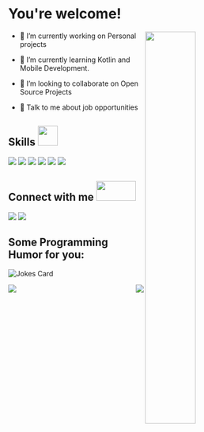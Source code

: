 
<h1> You're welcome!</h1>

<img width="45%" align="right" src="https://raw.githubusercontent.com/onimur/.github/master/.resources/git-header.svg" />

- 🔭 I’m currently working on Personal projects
    
- 🌱 I’m currently learning Kotlin and Mobile Development.

- 👯 I’m looking to collaborate on Open Source Projects
    
- 💬 Talk to me about job opportunities
 

<h2> Skills <img src="https://media2.giphy.com/media/QssGEmpkyEOhBCb7e1/giphy.gif?cid=ecf05e47a0n3gi1bfqntqmob8g9aid1oyj2wr3ds3mg700bl&rid=giphy.gif" width="40" height="40"> </h2>
  <div>
    <img src='https://img.shields.io/badge/Spring-grey?style=for-the-badge&logo=spring&label=java'>
    <img src='https://img.shields.io/badge/JavaScript-F7DF1E?style=for-the-badge&logo=javascript&logoColor=black'>
    <img src='https://img.shields.io/badge/Angular-DD0031?style=for-the-badge&logo=angular&logoColor=white'>
    <img src='https://img.shields.io/badge/TypeScript-007ACC?style=for-the-badge&logo=typescript&logoColor=white'>
    <img src='https://img.shields.io/badge/PostgreSQL-316192?style=for-the-badge&logo=postgresql&logoColor=white'>
    <img src='https://img.shields.io/badge/MySQL-00000F?style=for-the-badge&logo=mysql&logoColor=white'>
  </div>


<h2> Connect with me <img src="https://raw.githubusercontent.com/ShahriarShafin/ShahriarShafin/main/Assets/handshake.gif" width="80" height="40"> </h2>
<div> 
  <a href='https://www.linkedin.com/in/thuansaraiva' target="_blank"> <img src="https://img.shields.io/badge/LinkedIn-0077B5?style=for-the-badge&logo=linkedin&logoColor=white"/></a>
  <a href='https://steamcommunity.com/id/thuansaraiva' target="_blank"> <img src="https://img.shields.io/badge/Steam-000000?style=for-the-badge&logo=steam&logoColor=white"></a>     
</div>

<h2>Some Programming Humor for you:</h2>

![Jokes Card](https://readme-jokes.vercel.app/api?hideBorder&theme=vue)

<img src="http://ForTheBadge.com/images/badges/built-with-love.svg" />    
<img src="https://img.shields.io/badge/Made%20with-Markdown-1f425f.svg" align="right"/>
